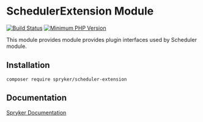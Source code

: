 # SchedulerExtension Module
[![Build Status](https://travis-ci.org/spryker/scheduler-extension.svg)](https://travis-ci.org/spryker/scheduler-extension)
[![Minimum PHP Version](https://img.shields.io/badge/php-%3E%3D%207.3-8892BF.svg)](https://php.net/)

This module provides module provides plugin interfaces used by Scheduler module.

## Installation

```
composer require spryker/scheduler-extension
```

## Documentation

[Spryker Documentation](https://academy.spryker.com/developing_with_spryker/module_guide/modules.html)
